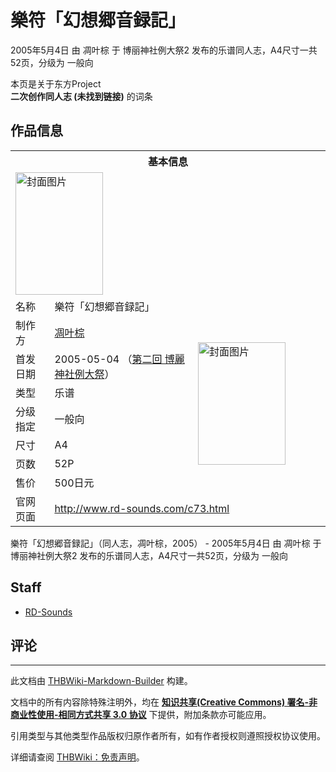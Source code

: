 # 樂符「幻想郷音録記」

<!-- source html: G:\repos\THBWiki-Markdown-Builder\THBWikiMarkdown\Temp\main\9\9f\ns0%3A%E6%A8%82%E7%AC%A6%E3%80%8C%E5%B9%BB%E6%83%B3%E9%83%B7%E9%9F%B3%E9%8C%B2%E8%A8%98%E3%80%8D.html -->

2005年5月4日 由 凋叶棕 于 博丽神社例大祭2 发布的乐谱同人志，A4尺寸一共52页，分级为 一般向

本页是关于东方Project  
 **二次创作同人志 (未找到链接)** 的词条

## 作品信息

<table><tbody><tr><th colspan="3">基本信息</th></tr><tr><td class="cover-artwork-mobile" colspan="2"><a href="./文件-樂符「幻想郷音録記」封面.png.md" class="image" title="封面图片"><img alt="封面图片" src="https://upload.thwiki.cc/thumb/7/70/%E6%A8%82%E7%AC%A6%E3%80%8C%E5%B9%BB%E6%83%B3%E9%83%B7%E9%9F%B3%E9%8C%B2%E8%A8%98%E3%80%8D%E5%B0%81%E9%9D%A2.png/140px-%E6%A8%82%E7%AC%A6%E3%80%8C%E5%B9%BB%E6%83%B3%E9%83%B7%E9%9F%B3%E9%8C%B2%E8%A8%98%E3%80%8D%E5%B0%81%E9%9D%A2.png" decoding="async" loading="lazy" width="140" height="196" srcset="https://upload.thwiki.cc/thumb/7/70/%E6%A8%82%E7%AC%A6%E3%80%8C%E5%B9%BB%E6%83%B3%E9%83%B7%E9%9F%B3%E9%8C%B2%E8%A8%98%E3%80%8D%E5%B0%81%E9%9D%A2.png/211px-%E6%A8%82%E7%AC%A6%E3%80%8C%E5%B9%BB%E6%83%B3%E9%83%B7%E9%9F%B3%E9%8C%B2%E8%A8%98%E3%80%8D%E5%B0%81%E9%9D%A2.png 1.5x, https://upload.thwiki.cc/thumb/7/70/%E6%A8%82%E7%AC%A6%E3%80%8C%E5%B9%BB%E6%83%B3%E9%83%B7%E9%9F%B3%E9%8C%B2%E8%A8%98%E3%80%8D%E5%B0%81%E9%9D%A2.png/281px-%E6%A8%82%E7%AC%A6%E3%80%8C%E5%B9%BB%E6%83%B3%E9%83%B7%E9%9F%B3%E9%8C%B2%E8%A8%98%E3%80%8D%E5%B0%81%E9%9D%A2.png 2x" data-file-width="1299" data-file-height="1813"></a></td>
</tr><tr><td class="label">名称</td><td colspan="2"> 樂符「幻想郷音録記」 </td></tr><tr><td class="label">制作方</td><td><a href="./凋叶棕.md" title="凋叶棕">凋叶棕</a></td><td class="cover-artwork" rowspan="7" style="min-width:196px;"><a href="./文件-樂符「幻想郷音録記」封面.png.md" class="image" title="封面图片"><img alt="封面图片" src="https://upload.thwiki.cc/thumb/7/70/%E6%A8%82%E7%AC%A6%E3%80%8C%E5%B9%BB%E6%83%B3%E9%83%B7%E9%9F%B3%E9%8C%B2%E8%A8%98%E3%80%8D%E5%B0%81%E9%9D%A2.png/140px-%E6%A8%82%E7%AC%A6%E3%80%8C%E5%B9%BB%E6%83%B3%E9%83%B7%E9%9F%B3%E9%8C%B2%E8%A8%98%E3%80%8D%E5%B0%81%E9%9D%A2.png" decoding="async" loading="lazy" width="140" height="196" srcset="https://upload.thwiki.cc/thumb/7/70/%E6%A8%82%E7%AC%A6%E3%80%8C%E5%B9%BB%E6%83%B3%E9%83%B7%E9%9F%B3%E9%8C%B2%E8%A8%98%E3%80%8D%E5%B0%81%E9%9D%A2.png/211px-%E6%A8%82%E7%AC%A6%E3%80%8C%E5%B9%BB%E6%83%B3%E9%83%B7%E9%9F%B3%E9%8C%B2%E8%A8%98%E3%80%8D%E5%B0%81%E9%9D%A2.png 1.5x, https://upload.thwiki.cc/thumb/7/70/%E6%A8%82%E7%AC%A6%E3%80%8C%E5%B9%BB%E6%83%B3%E9%83%B7%E9%9F%B3%E9%8C%B2%E8%A8%98%E3%80%8D%E5%B0%81%E9%9D%A2.png/281px-%E6%A8%82%E7%AC%A6%E3%80%8C%E5%B9%BB%E6%83%B3%E9%83%B7%E9%9F%B3%E9%8C%B2%E8%A8%98%E3%80%8D%E5%B0%81%E9%9D%A2.png 2x" data-file-width="1299" data-file-height="1813"></a></td>
</tr><tr><td class="label">首发日期</td><td>2005-05-04&#160;（<a href="/展会作品列表?e=%E5%8D%9A%E4%B8%BD%E7%A5%9E%E7%A4%BE%E4%BE%8B%E5%A4%A7%E7%A5%AD%232">第二回 博麗神社例大祭</a>）</td></tr><tr><td class="label">类型</td><td>乐谱</td></tr><tr><td class="label">分级指定</td><td>一般向</td></tr><tr><td class="label">尺寸</td><td>A4</td></tr><tr><td class="label">页数</td><td>52P</td></tr><tr><td class="label">售价</td><td>500日元</td></tr>
<tr><td class="label">官网页面</td><td colspan="2"><a rel="nofollow" class="external free" href="http://www.rd-sounds.com/c73.html">http://www.rd-sounds.com/c73.html</a></td></tr></tbody></table>

樂符「幻想郷音録記」（同人志，凋叶棕，2005） - 2005年5月4日 由 凋叶棕 于 博丽神社例大祭2 发布的乐谱同人志，A4尺寸一共52页，分级为 一般向

## Staff
- [RD-Sounds](./RD-Sounds.md)


## 评论




---

此文档由 [THBWiki-Markdown-Builder](https://github.com/Delsin-Yu/THBWiki-Markdown-Builder) 构建。

文档中的所有内容除特殊注明外，均在 [**知识共享(Creative Commons) 署名-非商业性使用-相同方式共享 3.0 协议**](https://creativecommons.org/licenses/by-sa/3.0/deed.zh-hans) 下提供，附加条款亦可能应用。

引用类型与其他类型作品版权归原作者所有，如有作者授权则遵照授权协议使用。

详细请查阅 [THBWiki：免责声明](https://thbwiki.cc/THBWiki:%E5%85%8D%E8%B4%A3%E5%A3%B0%E6%98%8E)。

